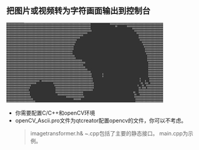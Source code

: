 ## 把图片或视频转为字符画面输出到控制台
![loadingImage...](https://github.com/Saber2pr/MyWeb/blob/master/resource/badapple.jpg)
 * 你需要配置C/C++和openCV环境
 * openCV_Ascii.pro文件为qtcreator配置opencv的文件，你可以不考虑。
 	> imagetransformer.h& ~.cpp包括了主要的静态接口。
 	> main.cpp为示例。
